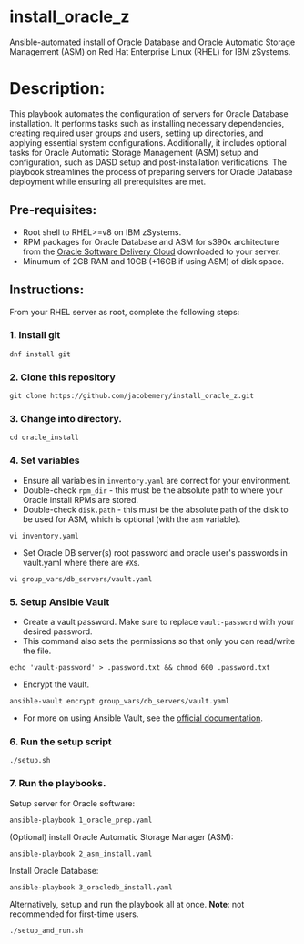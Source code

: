 # install_oracle_z
Ansible-automated install of Oracle Database and Oracle Automatic Storage Management (ASM) on Red Hat Enterprise Linux (RHEL) for IBM zSystems.

# Description:
This playbook automates the configuration of servers for Oracle Database installation. It performs tasks such as installing necessary dependencies, creating required user groups and users, setting up directories, and applying essential system configurations. Additionally, it includes optional tasks for Oracle Automatic Storage Management (ASM) setup and configuration, such as DASD setup and post-installation verifications. The playbook streamlines the process of preparing servers for Oracle Database deployment while ensuring all prerequisites are met.

## Pre-requisites:
- Root shell to RHEL>=v8 on IBM zSystems.
- RPM packages for Oracle Database and ASM for s390x architecture from the [Oracle Software Delivery Cloud](https://edelivery.oracle.com/) downloaded to your server.
- Minumum of 2GB RAM and 10GB (+16GB if using ASM) of disk space.

## Instructions:
From your RHEL server as root, complete the following steps:
### 1. Install git
```
dnf install git
```
### 2. Clone this repository
```
git clone https://github.com/jacobemery/install_oracle_z.git
```
### 3. Change into directory.
```
cd oracle_install
```
### 4. Set variables
  - Ensure all variables in `inventory.yaml` are correct for your environment.
  - Double-check `rpm_dir` - this must be the absolute path to where your Oracle install RPMs are stored.
  - Double-check `disk.path` - this must be the absolute path of the disk to be used for ASM, which is optional (with the `asm` variable).
```
vi inventory.yaml
```
  - Set Oracle DB server(s) root password and oracle user's passwords in vault.yaml where there are `#X`s.
```
vi group_vars/db_servers/vault.yaml
```
### 5. Setup Ansible Vault
- Create a vault password. Make sure to replace `vault-password` with your desired password. 
- This command also sets the permissions so that only you can read/write the file.
```
echo 'vault-password' > .password.txt && chmod 600 .password.txt
```
- Encrypt the vault.
```
ansible-vault encrypt group_vars/db_servers/vault.yaml
```
- For more on using Ansible Vault, see the [official documentation](https://docs.ansible.com/ansible/2.8/user_guide/vault.html).
### 6. Run the setup script
```
./setup.sh
```
### 7. Run the playbooks.
Setup server for Oracle software:
```
ansible-playbook 1_oracle_prep.yaml
```
(Optional) install Oracle Automatic Storage Manager (ASM):
```
ansible-playbook 2_asm_install.yaml
```
Install Oracle Database:
```
ansible-playbook 3_oracledb_install.yaml
```
Alternatively, setup and run the playbook all at once. <b>Note</b>: not recommended for first-time users.
```
./setup_and_run.sh
```
